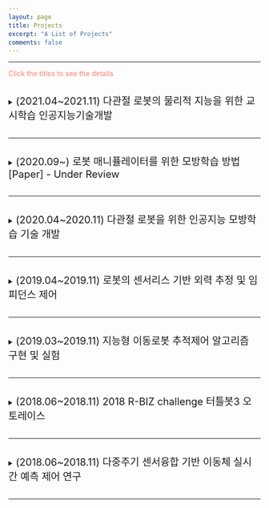 ```yaml
---
layout: page
title: Projects
excerpt: "A List of Projects"
comments: false
---
```


---

<span style="color:Salmon"> Click the titles to see the details </span>

<br>
<details>
  <summary> <span style="font-size: 20px"> (2021.04~2021.11) 다관절 로봇의 물리적 지능을 위한 교시학습 인공지능기술개발 </span> </summary>
  <div markdown="1">
This project was conducted at <span style="color:#3399ff">Cyber Physical System Control Lab in Kyungpook National University</span> : [Link](http://control.knu.ac.kr/)
  </div>  
<br>
<p style="font-size:1rem;font-weight:400" onContextMenu="return false;" onselectstart="return false" ondragstart="return false">
　Research on Unmanned Aerial Vehicles has been actively conducted in recent years. In particular, the UAV to explore an unknown, GNSS-denied environment is required, but the self-localization method, such as Visual Inertial Odometry, is mandatory to operate it. Considering the payload and the operating time of the UAV, lightweight and low-power consuming cameras and IMU are preferred, and even Object Detection and 3D Mapping can be obtained using a RGB-D camera. In this work, we developed a 3D Mapping system including object positions in an unknown and GNSS-denied environment for the UAV with a RGB-D camera. The system is demonstrated in Gazebo simulator, and the quantitative and qualitative results are obtained.</p>

<br>

***Keywords***: Autonomous Vehicle, Visual servoing, Multi-Channel LiDAR , Sensor Fusion

<p align="center">
<iframe width="560" height="315" src="https://www.youtube.com/embed/j8nnk5R37XU" title="YouTube video player" frameborder="0" allow="accelerometer; autoplay; clipboard-write; encrypted-media; gyroscope; picture-in-picture" allowfullscreen>
    </iframe>
</p>
</details>
    
<br>

---

<br>
<details>
  <summary> <span style="font-size: 20px"> (2020.09~) 로봇 매니퓰레이터를 위한 모방학습 방법 [Paper] - Under Review </span> </summary>
  <div markdown="1">
This project was conducted at <span style="color:#3399ff">Cyber Physical System Control Lab in Kyungpook National University</span> : [Link](http://control.knu.ac.kr/)
  </div>  
<br>
<p style="font-size:1rem;font-weight:400" onContextMenu="return false;" onselectstart="return false" ondragstart="return false">
　Research on Unmanned Aerial Vehicles has been actively conducted in recent years. In particular, the UAV to explore an unknown, GNSS-denied environment is required, but the self-localization method, such as Visual Inertial Odometry, is mandatory to operate it. Considering the payload and the operating time of the UAV, lightweight and low-power consuming cameras and IMU are preferred, and even Object Detection and 3D Mapping can be obtained using a RGB-D camera. In this work, we developed a 3D Mapping system including object positions in an unknown and GNSS-denied environment for the UAV with a RGB-D camera. The system is demonstrated in Gazebo simulator, and the quantitative and qualitative results are obtained.</p>

<br>

***Keywords***: Autonomous Vehicle, Visual servoing, Multi-Channel LiDAR , Sensor Fusion

</details>
    
<br>

---

<br>
<details>
  <summary> <span style="font-size: 20px"> (2020.04~2020.11) 다관절 로봇을 위한 인공지능 모방학습 기술 개발 </span> </summary>
  <div markdown="1">
This project was conducted at <span style="color:#3399ff">Cyber Physical System Control Lab in Kyungpook National University</span> : [Link](http://control.knu.ac.kr/)
  </div>  
<br>
<p style="font-size:1rem;font-weight:400" onContextMenu="return false;" onselectstart="return false" ondragstart="return false">
　Research on Unmanned Aerial Vehicles has been actively conducted in recent years. In particular, the UAV to explore an unknown, GNSS-denied environment is required, but the self-localization method, such as Visual Inertial Odometry, is mandatory to operate it. Considering the payload and the operating time of the UAV, lightweight and low-power consuming cameras and IMU are preferred, and even Object Detection and 3D Mapping can be obtained using a RGB-D camera. In this work, we developed a 3D Mapping system including object positions in an unknown and GNSS-denied environment for the UAV with a RGB-D camera. The system is demonstrated in Gazebo simulator, and the quantitative and qualitative results are obtained.</p>

<br>

***Keywords***: Autonomous Vehicle, Visual servoing, Multi-Channel LiDAR , Sensor Fusion

<p align="center">
<iframe width="560" height="315" src="https://www.youtube.com/embed/j8nnk5R37XU" title="YouTube video player" frameborder="0" allow="accelerometer; autoplay; clipboard-write; encrypted-media; gyroscope; picture-in-picture" allowfullscreen>
    </iframe>
</p>
</details>
    
<br>

---

<br>
<details>
  <summary> <span style="font-size: 20px"> (2019.04~2019.11) 로봇의 센서리스 기반 외력 추정 및 임피던스 제어 </span> </summary>
  <div markdown="1">
This project was conducted at <span style="color:#3399ff">Cyber Physical System Control Lab in Kyungpook National University</span> : [Link](http://control.knu.ac.kr/)
  </div>  
<br>
<p style="font-size:1rem;font-weight:400" onContextMenu="return false;" onselectstart="return false" ondragstart="return false">
　Research on Unmanned Aerial Vehicles has been actively conducted in recent years. In particular, the UAV to explore an unknown, GNSS-denied environment is required, but the self-localization method, such as Visual Inertial Odometry, is mandatory to operate it. Considering the payload and the operating time of the UAV, lightweight and low-power consuming cameras and IMU are preferred, and even Object Detection and 3D Mapping can be obtained using a RGB-D camera. In this work, we developed a 3D Mapping system including object positions in an unknown and GNSS-denied environment for the UAV with a RGB-D camera. The system is demonstrated in Gazebo simulator, and the quantitative and qualitative results are obtained.</p>

<br>

***Keywords***: Autonomous Vehicle, Visual servoing, Multi-Channel LiDAR , Sensor Fusion

<p align="center">
<iframe width="560" height="315" src="https://www.youtube.com/embed/j8nnk5R37XU" title="YouTube video player" frameborder="0" allow="accelerometer; autoplay; clipboard-write; encrypted-media; gyroscope; picture-in-picture" allowfullscreen>
    </iframe>
</p>
</details>
    
<br>

---

<br>
<details>
  <summary> <span style="font-size: 20px"> (2019.03~2019.11) 지능형 이동로봇 추적제어 알고리즘 구현 및 실험 </span> </summary>
  <div markdown="1">
This project was conducted at <span style="color:#3399ff">Cyber Physical System Control Lab in Kyungpook National University</span> : [Link](http://control.knu.ac.kr/)
  </div>  
<br>
<p style="font-size:1rem;font-weight:400" onContextMenu="return false;" onselectstart="return false" ondragstart="return false">
　팔로워 로봇은 카메라를 이용하여 리더 로봇를 인식하고, 인식된 팔로워의 속도 및 각속도를 설계된 알고리즘에 의해 추정한다. 해당 프로젝트는 추정된 속도 및 각속도를 활용하여 리더-팔로워 추적 제어 구현을 목표로 한다.
</p>

<br>
<span style="font-size: 20px; color:black"> Leader-Follower 추적 제어를 위한 기구학적 모델링 </span><br>
    
<p align="center">
  <img height="250" src="/assets/img/Leader_follower/state_equation.png">
    <p style="text-align:center;">Leader-Follwer 추적 제어 시스템을 위한 상태 방정식</p>
</p>
<br>
<span style="font-size: 20px; color:black"> Gazebo 상에서 구현된 가상의 Leader 추적 제어 </span><br>
<p align="center">
  <img height="250" src="/assets/img/Leader_follower/gazebo_simulation.gif">
    <p style="text-align:center;">Leader-Follwer 추적 제어 시스템을 사용한 가상의 Leader 로봇 추적 시뮬레이션<br>빨간선 - 가상의 Leader의 궤적, 파란선 - Follwer의 궤적</p>
</p>
<br>
<span style="font-size: 20px; color:black"> Leader 로봇 인식과 속도 및 각속도 추정 </span><br>
<p align="center">
  <img height="250" src="/assets/img/Leader_follower/yolov2.gif">
    <p style="text-align:center;">YOLOv2를 사용한 Leader 로봇 인식</p>
</p>
<br>
<span style="font-size: 15px; color:black"> 1. Leader 로봇을 인식하고 Depth 카메라를 이용하여 거리값을 측정한다.<br> 2. Localization을 통하여 Global 맵상에 Leader 로봇의 궤적을 기록한다.<br> 3. 궤적중 여러 포인트를 샘플링하고 평균필터를 이용하여 리더 로봇의 각도와 각속도를 추정한다.<br> 4. 추정된 Leader 로봇의 각도와 각속도를 리더 추적 제어 시스템에 대입하여 추적제어를 수행한다. </span><br>
<br>
<span style="font-size: 20px; color:black"> 실제 실험을 통한 검증 </span><br>
<p align="center">
  <img height="250" src="/assets/img/Leader_follower/experiment.gif">
    <p style="text-align:center;">실제 실험을 통한 각도 및 각속도 추정기반의 추적 제어 알고리즘 성능 검증<br>Leader 로봇은 선속도 0.2m/s, 각속도 0.15rad/s로 움직인다.<br>실험을 통해 측정한 결과 평균오차 4%~6%를 기록하였다.</p>
</p>
</details>
    
<br>

---

<br>
<details>
  <summary> <span style="font-size: 20px"> (2018.06~2018.11) 2018 R-BIZ challenge  터틀봇3 오토레이스 </span> </summary>
  <div markdown="1">
This project was conducted at <span style="color:#3399ff">Cyber Physical System Control Lab in Kyungpook National University</span> : [Link](http://control.knu.ac.kr/)
  </div>  
<br>
<p style="font-size:1rem;font-weight:400" onContextMenu="return false;" onselectstart="return false" ondragstart="return false">
    <div style="border: 1px solid black; padding: 10px; border-color: LightGray; background-color: rgba(211, 211, 211, 0.2);"> 
      <span style="font-size: 13px">
          2018 R-BIZ Challenge 터틀봇 3 오토레이스는 주어진 6개의 미션 (1. 신호등 미션, 2. 삼거리 미션, 3. 공사구간 미션,<br> 
          4. 주차 미션, 5. 차단 바 미션, 6. 터널 미션)을 수행하며 사전에 설계된 경기장을 1회 주행하는 것을 목표로 한다.
        </span>
    </div>
</p>


<br>
<p style="font-size:1.5rem;font-weight:400" onContextMenu="return false;" onselectstart="return false" ondragstart="return false">
　Turtlebot3 AutoRacing Missions
</p>
<p align="center">
  <img height="250" src="/assets/img/Turtlebot3_AutoRacing/traffic.JPG">
</p>
<p align="center">
  <img height="250" src="/assets/img/Turtlebot3_AutoRacing/intersection.JPG">
</p>
<p align="center">
  <img height="250" src="/assets/img/Turtlebot3_AutoRacing/obstacle.JPG">
</p>
<p align="center">
  <img height="250" src="/assets/img/Turtlebot3_AutoRacing/parking.JPG">
</p>
<p align="center">
  <img height="250" src="/assets/img/Turtlebot3_AutoRacing/stop.JPG">
</p>
<p align="center">
  <img height="250" src="/assets/img/Turtlebot3_AutoRacing/tunnel.JPG">
</p>
                                                                      
<p align="center">
    <img height="250" src="/assets/img/Turtlebot3_AutoRacing/racing.gif">
    <p style="text-align:center;">그림 1. 대회주행 영상</p>
</p>
                                 
                                 
<p align="center">
  <img height="250" src="/assets/img/Turtlebot3_AutoRacing/award.jpg">
<p style="text-align:center;"> 학부생 (<b>박종천</b>, 이응창, 김범주, 대학원생 진용식)으로 이루어진 '응창호'팀이 11월 15~17일 3일간 대구 엑스코 전시장에서 열린 '2018 대구국제로봇산업전 R-BIZ Challenge 터틀봇3 오토레이스'부문에서 16일 준결승전에서 4등을 기록하는 등 <b>'매스웍스 코리아 대표이사상'(상금 100만원 등)</b>을 수상</p>
</p>
</details>
    
<br>

---

<br>
<details>
  <summary> <span style="font-size: 20px"> (2018.06~2018.11) 다중주기 센서융합 기반 이동체 실시간 예측 제어 연구 </span> </summary>
  <div markdown="1">
This project was conducted at <span style="color:#3399ff">Cyber Physical System Control Lab in Kyungpook National University</span> : [Link](http://control.knu.ac.kr/)<br>
      본 연구사업은 과학기술정보통신부의 출연금 등으로 수행하고 있는 <b>한국전자통신연구원의 대경권 지역산업 기반 ICT 융합기술 고도화 지원사업 위탁연구과제</b>입니다.

  </div>  
    
  <br>
    <span style="font-size: 20px; color:black"> 연구목표 </span><br>
    <div style="border: 1px solid black; padding: 10px; border-color: LightGray; background-color: rgba(211, 211, 211, 0.2);"> 
      <span style="font-size: 13px">
        　■ 　다양한 샘플링 주기를 가지는 시스템의 안정성 및 제어 성능 향상을 위한 기법 연구 <br>
         　■ 　다중 샘플링 주기를 가지는 샘플 데이터 시스템을 위한 상태 추정기 설계 <br>
         　■ 　불확실성 및 왜란에 대응한 실시간 동작을 위한 모델 기반 예측 제어기 설계<br>
         　■ 　<b>[맡은 역할] 모바일 로봇을 위한 라이다센서 기반의 Path Planning 알고리즘 구현 및 적용</b><br>
         　■ 　<b>[맡은 역할] ROS 기반의 모바일 로봇 제어 시스템 구축</b><br>
        </span>
    </div>
    <br>
<br>
<p style="font-size:1.5rem;font-weight:400" onContextMenu="return false;" onselectstart="return false" ondragstart="return false">
라이다센서 기반의 Path Planning 알고리즘 구현 및 적용
</p>

<p align="center">
  <img height="250" src="/assets/img/2018_ETRI/vlp16.png">
    <p style="text-align:center;">라이다는 고출력의 펄스레이저를 이용하여 물체에 반사되어 돌아오는 레이저 빔의 시간을 측정하여 거리정보를 획득
카메라센서만으로 측정이 어려운 거리정보나, 비가 오거나 어두운 환경에서도 주변의 물체를 인식할 수 있다.</p>
</p>

<p style="font-size:1.5rem;font-weight:400" onContextMenu="return false;" onselectstart="return false" ondragstart="return false">
    <b>LiDAR를 이용한 Obstacle detection, Mapping과 A*기반의 Path Planning</b>
</p>

<p align="center">
  <img height="250" src="/assets/img/2018_ETRI/path_planning.png">
</p>
<p align="center">
  <img height="250" src="/assets/img/2018_ETRI/path_planning2.png">
</p>
<p align="center">
  <img height="250" src="/assets/img/2018_ETRI/path_planning3.png">
</p>

<p style="font-size:1.5rem;font-weight:400" onContextMenu="return false;" onselectstart="return false" ondragstart="return false">
    <b>LiDAR를 이용한 Obstacle detection, Mapping과 A*기반의 Path Planning</b>
</p>

<p align="center">
  <img height="250" src="/assets/img/2018_ETRI/autonomous.png">
  <p style="text-align:center;">ROS 기반의 autonomous vehicle control system</p>
</p>

<p align="center">
  <img height="250" src="/assets/img/2018_ETRI/husky-experiment.gif">
    <p style="text-align:center;">Husky로봇 야외 실험영상</p>
</p>
<p align="center">
  <img height="250" src="/assets/img/2018_ETRI/husky-experiment2.gif"> 
    <p style="text-align:center;">라이다 센서 기반의 Path planning </p>
</p>
    
    
</details>
    
<br>

---
